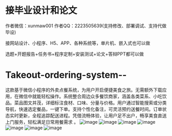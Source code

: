 # 接毕业设计和论文
作者微信：xunmaw001  作者QQ：2223505639(支持修改、部署调试、支持代做毕设)

接网站设计、小程序、H5、APP、各种系统等，单片机、嵌入式也可以做

选题+开题报告+任务书+程序定制+安装测试+论文+答辩PPT都可以做
# Takeout-ordering-system--
这款基于微信小程序的外卖点餐系统，为用户开启便捷美食之旅。无需额外下载应用，在微信中就能轻松操作。系统整合周边众多餐饮商家，涵盖各类菜系、小吃饮品。菜品图文并茂，详细标注食材、口味、分量与价格。用户通过智能搜索或分类导航，快速选定餐品，一键下单。支持个性化备注，可灵活预约送餐时间。订单状态实时更新，全程追踪配送进程。凭借流畅体验，让用户足不出户，畅享美食直送上门服务，轻松满足日常用餐需求 。 
![image](https://github.com/user-attachments/assets/238114e9-62c3-41b7-bb5e-7c803bb6c85f)
![image](https://github.com/user-attachments/assets/2a1496fa-351c-4e9e-b6bb-7582b25d2359)
![image](https://github.com/user-attachments/assets/72cc86f8-eb04-45e0-b614-4fdb5ef48b42)
![image](https://github.com/user-attachments/assets/ecabff6e-14eb-4011-81ff-47afd73b59f4)
![image](https://github.com/user-attachments/assets/e340dee1-61dc-4554-8891-d7b62b7c43d2)
![image](https://github.com/user-attachments/assets/9f110eec-7660-4adc-8ece-165f0fb14ce3)
![image](https://github.com/user-attachments/assets/6912b6d6-1f20-4dee-9a56-46014acd41d2)
